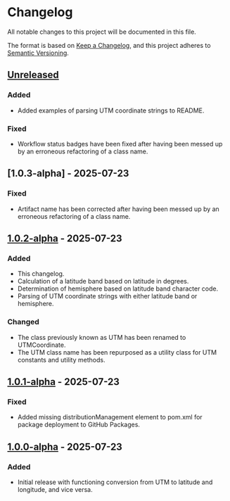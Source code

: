 # Changelog

All notable changes to this project will be documented in this file.

The format is based on [Keep a Changelog](https://keepachangelog.com/en/1.1.0/),
and this project adheres to [Semantic Versioning](https://semver.org/spec/v2.0.0.html).

## [Unreleased]

### Added

- Added examples of parsing UTM coordinate strings to README.

### Fixed

- Workflow status badges have been fixed after having been messed up by an erroneous refactoring of a class name.

## [1.0.3-alpha] - 2025-07-23

### Fixed

- Artifact name has been corrected after having been messed up by an erroneous refactoring of a class name.

## [1.0.2-alpha] - 2025-07-23

### Added

- This changelog.
- Calculation of a latitude band based on latitude in degrees.
- Determination of hemisphere based on latitude band character code.
- Parsing of UTM coordinate strings with either latitude band or hemisphere.

### Changed

- The class previously known as UTM has been renamed to UTMCoordinate.
- The UTM class name has been repurposed as a utility class for UTM constants and utility methods.

## [1.0.1-alpha] - 2025-07-23

### Fixed

- Added missing distributionManagement element to pom.xml for package deployment to GitHub Packages. 

## [1.0.0-alpha] - 2025-07-23

### Added

- Initial release with functioning conversion from UTM to latitude and longitude, and vice versa.

[Unreleased]: https://github.com/Maritims/utm-lat-lng/compare/v1.0.3-alpha...main
[1.0.2-alpha]: https://github.com/Maritims/utm-lat-lng/compare/v1.0.2-alpha...v1.0.3-alpha
[1.0.2-alpha]: https://github.com/Maritims/utm-lat-lng/compare/v1.0.1-alpha...v1.0.2-alpha
[1.0.1-alpha]: https://github.com/Maritims/utm-lat-lng/compare/v1.0.0-alpha...v1.0.1-alpha
[1.0.0-alpha]: https://github.com/Maritims/utm-lat-lng/releases/tag/v1.0.0-alpha